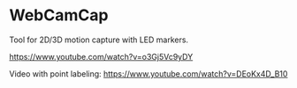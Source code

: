 WebCamCap
======
Tool for 2D/3D motion capture with LED markers.

https://www.youtube.com/watch?v=o3Gj5Vc9yDY

Video with point labeling:
https://www.youtube.com/watch?v=DEoKx4D_B10

